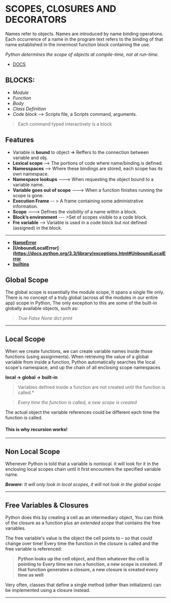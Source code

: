 SCOPES, CLOSURES AND DECORATORS
=================================


Names refer to objects. Names are introduced by name binding operations. Each occurrence of a name in the program text refers to the binding of that name established in the innermost function block containing the use.

*Python determines the scope of objects at compile-time, not at run-time.*

- [DOCS](https://docs.python.org/3.3/reference/executionmodel.html)

## BLOCKS:

- *Module*
- *Function*
- *Body*
- *Class Definition*
- *Code block* --> Scripts file, a Scripts command, arguments.

> Each command typed interactively is a block

## Features

- Variable is **bound** to object => Reffers to the connection between variable and obj.
- **Lexical scope** --> The portions of code where name/binding is defined.
- **Namesspaces** --> Where these bindings are stored, each scope has its own namespace.
- **Namespace lookups** ---> When requesting the object bound to a variable name.
- **Variable goes out of scope** ---> When a function finishes running the scope is gone.
- **Execution Frame** -- > A frame containing some administrative information.
- **Scope** ---> Defines the visibility of a name within a block.
- **Block’s environment** --- >Set of scopes visible to a code block.
- **Fre variable** --> Variable is used in a code block but not defined (assigned) in the block.

-----------------------------------------------------------------------------------------

- **[NameError](https://docs.python.org/3.3/library/exceptions.html#NameError)**
- **[UnboundLocalError](https://docs.python.org/3.3/library/exceptions.html#UnboundLocalError**
- **[builtins](https://docs.python.org/3.3/library/builtins.html#module-builtins)**



## Global Scope

The global scope is essentially the module scope, It spans a single file only.
There is no concept of a truly global (across all the modules in our entire app) scope in Python, The only exception to this are some of the built-in globally available objects, such as:

> *True False None dict print*

-----------------------------------------------------------------------------------------------------

## Local Scope

When we create functions, we can create variable names inside those functions (using assignments).
When retrieving the value of a global variable from inside a function, Python automatically
searches the local scope's namespace, and up the chain of all enclosing scope namespaces

**local → global → built-in**

> Variables defined inside a function are not created until the function is called.*

> *Every time the function is called, a new scope is created*

The actual object the variable references could be different each time the function is called.



#### This is why recursion works!

-----------------------------------------------------------------------------------------------------

## Non Local Scope

Whenever Python is told that a variable is nonlocal. it will look for it in the enclosing local scopes chain until it first encounters the specified variable
name.

***Beware**: It will only look in local scopes, it will not look in the global scope*



-----------------------------------------------------------------------------------------------------

## Free Variables & Closures

Python does this by creating a cell as an intermediary object, You can think of the closure as a function plus an *extended scope* that contains the free variables.

The free variable's value is the object the cell points to – so that could change over time!
Every time the function in the closure is called and the free variable is referenced:

> **Python looks up the cell object, and then whatever the cell is pointing to**
> **Every time we run a function, a new scope is created.**
> **If that function generates a closure, a new closure is created every time as well**

Very often, classes that define a single method (other than initializers) can be implemented using a closure instead.

----------------------------------------------------------------------------------------------------